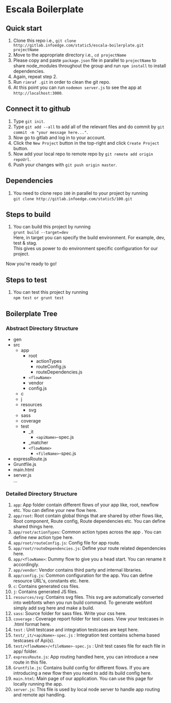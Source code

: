 # Escala Boilerplate

## Quick start

1. Clone this repo i.e., `git clone http://gitlab.infoedge.com/static5/escala-boilerplate.git projectName` <br/>
2. Move to the appropriate directory i.e., `cd projectName` <br/>
3. Please copy and paste `package.json` file in parallel to `projectName` to share node_modules throughout the group and run `npm install` to install dependencies. <br/>
4. Again, repeat step 2. <br/>
5. Run `rimraf .git` in order to clean the git repo. <br/>
6. At this point you can run `nodemon server.js` to see the app at `http://localhost:3000`.


## Connect it to github

1. Type `git init`. <br/>
2. Type `git add --all` to add all of the relevant files and do commit by `git commit -m "your message here..."`. <br/>
3. Now go to gitlab and log in to your account. <br/>
4. Click the `New Project` button in the top-right and click `Create Project` button. <br/>
5. Now add your local repo to remote repo by `git remote add origin repoUrl`. <br/>
6. Push your changes with `git push origin master`.


## Dependencies

1. You need to clone repo `100` in parallel to your project by running <br/>
   `git clone http://gitlab.infoedge.com/static5/100.git`


## Steps to build

1. You can build this project by running <br/>
   `grunt build --target=dev` 
   <br/>
   Here, in target you can specify the build environment. For example, dev, test & stag. <br/>
   This gives us power to do environment specific configuration for our project. <br/>

Now you're ready to go!


## Steps to test

1. You can test this project by running <br/>
    `npm test or grunt test`

## Boilerplate Tree


### Abstract Directory Structure

* gen
* src
	+ app
    	+ root
    		+ actionTypes
    		+ routeConfig.js
    		+ routeDependencies.js
    	+ `<flowName>`
    	+ vendor   
    	+ config.js
    + c
    + j
    + resources
    	+ svg
	+ sass
	+ coverage
	+ test
	    +  _it
	        +   `<apiName>`-spec.js
	    +  _matcher
	    +  `<flowName>`
	        +  `<fileName>`-spec.js
* expressRoute.js
* Gruntfile.js
* main.html
* server.js <br/>
...


### Detailed Directory Structure

1. `app`: App folder contain different flows of your app like, root, newflow etc. You can define your new flow here.
2. `app/root`: Root contain global things that are shared by other flows like, Root component, Route config, Route dependencies etc. You can define shared things here.
3. `app/root/actionTypes`: Common action types across the app . You can define new action type here.
4. `app/root/routeConfig.js`: Config file for app route.
5. `app/root/routeDependencies.js`: Define your route related dependencies here.
6. `app/<flowName>`: Dummy flow to give you a head start. You can rename it accordingly.
7. `app/vendor`: Vendor contains third party and internal libraries.
8. `app/config.js`: Common configuration for the app. You can define resource URL's, constants etc. here.
9. `c`: Contains generated css files.
9. `j`: Contains generated JS files.
10. `resources/svg`: Contains svg files. This svg are automatically converted into webfonts when you run build command. To generate webfont simply add svg here and make a build.
11. `sass`: Source folder for sass files. Write your css here.
12. `coverage` : Coverage report folder for test cases. View your testcases in .html format here.
13. `test` : Unit testcase and integration testcases are kept here.
14. `test/_it/<apiName>-spec.js` : Integration test contains schema based testcases of Api(s).
15. `test/<flowName>/<fileName>-spec.js` : Unit test cases file for each file in app/ folder.
12. `expressRoute.js`: App routing handled here, you can introduce a new route in this file.
13. `Gruntfile.js`: Contains build config for different flows. If you are introducing a new flow then you need to add its build config here.
14. `main.html`: Main page of our application. You can use this page for locally running the app.
15. `server.js`: This file is used by local node server to handle app routing and remote api handling.
